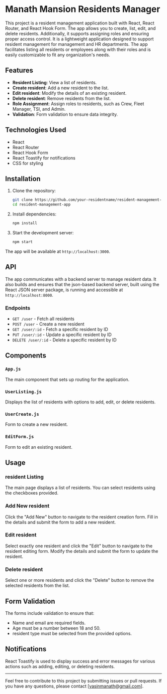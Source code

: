 # Manath Mansion Residents Manager

This project is a resident management application built with React, React Router, and React Hook Form. The app allows you to create, list, edit, and delete residents. Additionally, it supports assigning roles and ensuring proper access control. It is a lightweight application designed to support resident management for management and HR departments. The app facilitates listing all residents or employees along with their roles and is easily customizable to fit any organization's needs.

## Features

- **Resident Listing**: View a list of residents.
- **Create resident**: Add a new resident to the list.
- **Edit resident**: Modify the details of an existing resident.
- **Delete resident**: Remove residents from the list.
- **Role Assignment**: Assign roles to residents, such as Crew, Fleet Manager, TSI, and Admin.
- **Validation**: Form validation to ensure data integrity.

## Technologies Used

- React
- React Router
- React Hook Form
- React Toastify for notifications
- CSS for styling

## Installation

1. Clone the repository:
   ```bash
   git clone https://github.com/your-residentname/resident-management-app.git
   cd resident-management-app
   ```

2. Install dependencies:
   ```bash
   npm install
   ```

3. Start the development server:
   ```bash
   npm start
   ```

The app will be available at `http://localhost:3000`.

## API

The app communicates with a backend server to manage resident data. It also builds and ensures that the json-based backend server, built using the React JSON server package, is running and accessible at `http://localhost:8000`.

### Endpoints

- `GET /user` - Fetch all residents
- `POST /user` - Create a new resident
- `GET /user/:id` - Fetch a specific resident by ID
- `PUT /user/:id` - Update a specific resident by ID
- `DELETE /user/:id` - Delete a specific resident by ID

## Components

### `App.js`

The main component that sets up routing for the application.

### `UserListing.js`

Displays the list of residents with options to add, edit, or delete residents.

### `UserCreate.js`

Form to create a new resident.

### `EditForm.js`

Form to edit an existing resident.

## Usage

### resident Listing

The main page displays a list of residents. You can select residents using the checkboxes provided.

### Add New resident

Click the "Add New" button to navigate to the resident creation form. Fill in the details and submit the form to add a new resident.

### Edit resident

Select exactly one resident and click the "Edit" button to navigate to the resident editing form. Modify the details and submit the form to update the resident.

### Delete resident

Select one or more residents and click the "Delete" button to remove the selected residents from the list.

## Form Validation

The forms include validation to ensure that:

- Name and email are required fields.
- Age must be a number between 18 and 50.
- resident type must be selected from the provided options.

## Notifications

React Toastify is used to display success and error messages for various actions such as adding, editing, or deleting residents.


---

Feel free to contribute to this project by submitting issues or pull requests. If you have any questions, please contact [yasinmanath@gmail.com].
